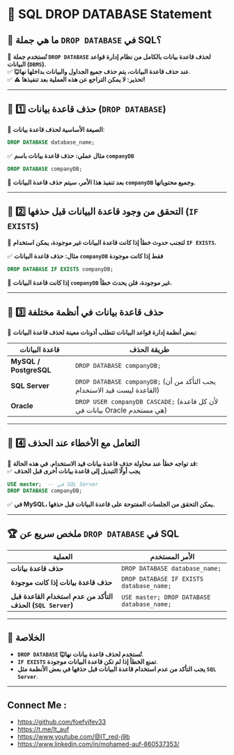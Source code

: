 # 📌 **SQL DROP DATABASE Statement**

## 🔹 **ما هي جملة `DROP DATABASE` في SQL؟**

🚀 **تُستخدم جملة `DROP DATABASE` لحذف قاعدة بيانات بالكامل من نظام إدارة قواعد البيانات (`DBMS`).**  
✅ **عند حذف قاعدة البيانات، يتم حذف جميع الجداول والبيانات بداخلها نهائيًا**.  
✅ **⚠ تحذير: لا يمكن التراجع عن هذه العملية بعد تنفيذها!**

---

## 🔹 **1️⃣ حذف قاعدة بيانات (`DROP DATABASE`)**

📌 **الصيغة الأساسية لحذف قاعدة بيانات**:

```sql
DROP DATABASE database_name;
```

✅ **مثال عملي: حذف قاعدة بيانات باسم `companyDB`**

```sql
DROP DATABASE companyDB;
```

🔹 **بعد تنفيذ هذا الأمر، سيتم حذف قاعدة البيانات `companyDB` وجميع محتوياتها.**

---

## 🔹 **2️⃣ التحقق من وجود قاعدة البيانات قبل حذفها (`IF EXISTS`)**

📌 **لتجنب حدوث خطأ إذا كانت قاعدة البيانات غير موجودة، يمكن استخدام `IF EXISTS`.**

✅ **مثال: حذف قاعدة البيانات `companyDB` فقط إذا كانت موجودة**

```sql
DROP DATABASE IF EXISTS companyDB;
```

🔹 **إذا كانت قاعدة البيانات `companyDB` غير موجودة، فلن يحدث خطأ.**

---

## 🔹 **3️⃣ حذف قاعدة بيانات في أنظمة مختلفة**

📌 **بعض أنظمة إدارة قواعد البيانات تتطلب أذونات معينة لحذف قاعدة البيانات:**

|**قاعدة البيانات**|**طريقة الحذف**|
|---|---|
|**MySQL / PostgreSQL**|`DROP DATABASE companyDB;`|
|**SQL Server**|`DROP DATABASE companyDB;` (يجب التأكد من أن القاعدة ليست قيد الاستخدام)|
|**Oracle**|`DROP USER companyDB CASCADE;` (لأن كل قاعدة بيانات في Oracle هي مستخدم)|

---

## 🔹 **4️⃣ التعامل مع الأخطاء عند الحذف**

📌 **قد تواجه خطأ عند محاولة حذف قاعدة بيانات قيد الاستخدام. في هذه الحالة:**  
✅ **يجب أولًا التبديل إلى قاعدة بيانات أخرى قبل الحذف**

```sql
USE master;  -- في SQL Server
DROP DATABASE companyDB;
```

✅ **في MySQL، يمكن التحقق من الجلسات المفتوحة على قاعدة البيانات قبل حذفها.**

---

## 🏆 **ملخص سريع عن `DROP DATABASE` في SQL**

|العملية|الأمر المستخدم|
|---|---|
|**حذف قاعدة بيانات**|`DROP DATABASE database_name;`|
|**حذف قاعدة بيانات إذا كانت موجودة**|`DROP DATABASE IF EXISTS database_name;`|
|**التأكد من عدم استخدام القاعدة قبل الحذف (`SQL Server`)**|`USE master; DROP DATABASE database_name;`|

---

## 🎯 **الخلاصة**

- **`DROP DATABASE` تُستخدم لحذف قاعدة بيانات نهائيًا**.
- **`IF EXISTS` تمنع الخطأ إذا لم تكن قاعدة البيانات موجودة**.
- **يجب التأكد من عدم استخدام قاعدة البيانات قبل حذفها في بعض الأنظمة مثل `SQL Server`**.

---


## Connect Me :

- https://github.com/foefvjfev33
- https://t.me/It_auf
- https://www.youtube.com/@IT_red-j9b
- https://www.linkedin.com/in/mohamed-auf-860537353/